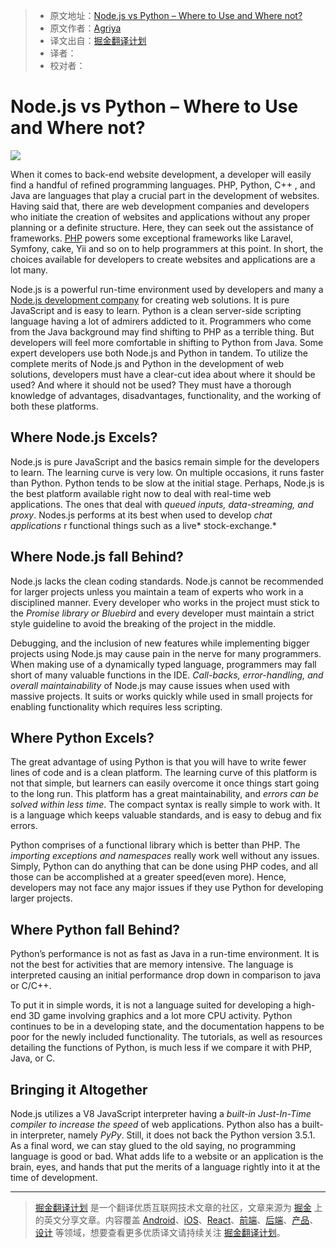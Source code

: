 > * 原文地址：[Node.js vs Python – Where to Use and Where not?](https://www.agriya.com/blog/2016/07/13/nodejs-vs-python-where-to-use-and-where-not/)
> * 原文作者：[Agriya](https://www.agriya.com/blog/author/ace/)
> * 译文出自：[掘金翻译计划](https://github.com/xitu/gold-miner)
> * 译者：
> * 校对者：

# Node.js vs Python – Where to Use and Where not?

![](https://www.agriya.com/blog/wp-content/uploads/2016/07/nodejs-vs-python.png)

When it comes to back-end website development, a developer will easily find a handful of refined programming languages.  PHP, Python, C++ , and Java are languages that play a crucial part in the development of websites. Having said that, there are web development companies and developers who initiate the creation of websites and applications without any proper planning or a definite structure. Here, they can seek out the assistance of frameworks. [PHP](https://www.agriya.com/blog/category/php/) powers some exceptional frameworks like Laravel, Symfony, cake, Yii and so on to help programmers at this point. In short, the choices available for developers to create websites and applications are a lot many.

Node.js is a powerful run-time environment used by developers and many a [Node.js development company](https://www.agriya.com/services/node.js-development) for creating web solutions. It is pure JavaScript and is easy to learn. Python is a clean server-side scripting language having a lot of admirers addicted to it. Programmers who come from the Java background may find shifting to PHP as a terrible thing. But developers will feel more comfortable in shifting to Python from Java. Some expert developers use both Node.js and Python in tandem. To utilize the complete merits of Node.js and Python in the development of web solutions, developers must have a clear-cut idea about where it should be used? And where it should not be used? They must have a thorough knowledge of advantages, disadvantages, functionality, and the working of both these platforms.

## Where Node.js Excels?

Node.js is pure JavaScript and the basics remain simple for the developers to learn. The learning curve is very low. On multiple occasions, it runs faster than Python. Python tends to be slow at the initial stage. Perhaps, Node.js is the best platform available right now to deal with real-time web applications. The ones that deal with *queued inputs, data-streaming, and proxy*. Nodes.js performs at its best when used to develop *chat applications* r functional things such as a live* stock-exchange.*

## Where Node.js fall Behind?

Node.js lacks the clean coding standards. Node.js cannot be recommended for larger projects unless you maintain a team of experts who work in a disciplined manner. Every developer who works in the project must stick to the *Promise library or Bluebird* and every developer must maintain a strict style guideline to avoid the breaking of the project in the middle.

Debugging, and the inclusion of new features while implementing bigger projects using Node.js may cause pain in the nerve for many programmers. When making use of a dynamically typed language, programmers may fall short of many valuable functions in the IDE. *Call-backs, error-handling, and overall maintainability* of Node.js may cause issues when used with massive projects. It suits or works quickly while used in small projects for enabling functionality which requires less scripting.

## Where Python Excels?

The great advantage of using Python is that you will have to write fewer lines of code and is a clean platform. The learning curve of this platform is not that simple, but learners can easily overcome it once things start going to the long run. This platform has a great maintainability, and *errors can be solved within less time*. The compact syntax is really simple to work with. It is a language which keeps valuable standards, and is easy to debug and fix errors.

Python comprises of a functional library which is better than PHP. The *importing exceptions and namespaces* really work well without any issues. Simply, Python can do anything that can be done using PHP codes, and all those can be accomplished at a greater speed(even more). Hence, developers may not face any major issues if they use Python for developing larger projects.

## Where Python fall Behind?

Python’s performance is not as fast as Java in a run-time environment. It is not the best for activities that are memory intensive. The language is interpreted causing an initial performance drop down in comparison to java or C/C++.

To put it in simple words, it is not a language suited for developing a high-end 3D game involving graphics and a lot more CPU activity. Python continues to be in a developing state, and the documentation happens to be poor for the newly included functionality. The tutorials, as well as resources detailing the functions of Python, is much less if we compare it with PHP, Java, or C.

## Bringing it Altogether

Node.js utilizes a V8 JavaScript interpreter having a *built-in Just-In-Time compiler to increase the speed* of web applications. Python also has a built-in interpreter, namely *PyPy*. Still, it does not back the Python version 3.5.1. As a final word, we can stay glued to the old saying, no programming language is good or bad. What adds life to a website or an application is the brain, eyes, and hands that put the merits of a language rightly into it at the time of development.

---

> [掘金翻译计划](https://github.com/xitu/gold-miner) 是一个翻译优质互联网技术文章的社区，文章来源为 [掘金](https://juejin.im) 上的英文分享文章。内容覆盖 [Android](https://github.com/xitu/gold-miner#android)、[iOS](https://github.com/xitu/gold-miner#ios)、[React](https://github.com/xitu/gold-miner#react)、[前端](https://github.com/xitu/gold-miner#前端)、[后端](https://github.com/xitu/gold-miner#后端)、[产品](https://github.com/xitu/gold-miner#产品)、[设计](https://github.com/xitu/gold-miner#设计) 等领域，想要查看更多优质译文请持续关注 [掘金翻译计划](https://github.com/xitu/gold-miner)。
